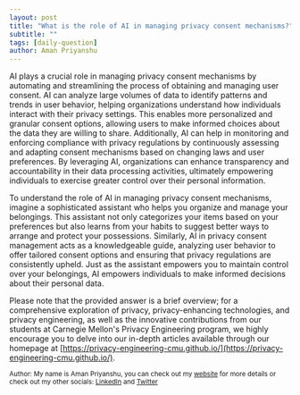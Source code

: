 ```yaml
---
layout: post
title: "What is the role of AI in managing privacy consent mechanisms?"
subtitle: ""
tags: [daily-question]
author: Aman Priyanshu
---
```


AI plays a crucial role in managing privacy consent mechanisms by automating and streamlining the process of obtaining and managing user consent. AI can analyze large volumes of data to identify patterns and trends in user behavior, helping organizations understand how individuals interact with their privacy settings. This enables more personalized and granular consent options, allowing users to make informed choices about the data they are willing to share. Additionally, AI can help in monitoring and enforcing compliance with privacy regulations by continuously assessing and adapting consent mechanisms based on changing laws and user preferences. By leveraging AI, organizations can enhance transparency and accountability in their data processing activities, ultimately empowering individuals to exercise greater control over their personal information.

To understand the role of AI in managing privacy consent mechanisms, imagine a sophisticated assistant who helps you organize and manage your belongings. This assistant not only categorizes your items based on your preferences but also learns from your habits to suggest better ways to arrange and protect your possessions. Similarly, AI in privacy consent management acts as a knowledgeable guide, analyzing user behavior to offer tailored consent options and ensuring that privacy regulations are consistently upheld. Just as the assistant empowers you to maintain control over your belongings, AI empowers individuals to make informed decisions about their personal data.

Please note that the provided answer is a brief overview; for a comprehensive exploration of privacy, privacy-enhancing technologies, and privacy engineering, as well as the innovative contributions from our students at Carnegie Mellon's Privacy Engineering program, we highly encourage you to delve into our in-depth articles available through our homepage at [https://privacy-engineering-cmu.github.io/](https://privacy-engineering-cmu.github.io/).

<small>Author: My name is Aman Priyanshu, you can check out my [website](https://amanpriyanshu.github.io/) for more details or check out my other socials: [LinkedIn](https://www.linkedin.com/in/aman-priyanshu/) and [Twitter](https://twitter.com/AmanPriyanshu6)</small>
